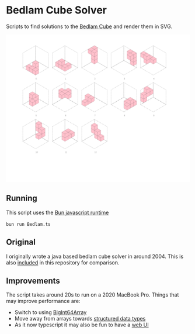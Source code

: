
# Bedlam Cube Solver

Scripts to find solutions to the [Bedlam Cube](https://en.wikipedia.org/wiki/Bedlam_cube) and render them in SVG.


![Solution](./solution.svg)

## Running

This script uses the [Bun javascript runtime](https://bun.sh/) 

`bun run Bedlam.ts`

## Original

I originally wrote a java based bedlam cube solver in around 2004. This is also [included](./java/bedlam/Bedlam.java) in this repository for comparison.

## Improvements

The script takes around 20s to run on a 2020 MacBook Pro. Things that may improve performance are:

- Switch to using [BigInt64Array](https://developer.mozilla.org/en-US/docs/Web/JavaScript/Reference/Global_Objects/BigInt64Array)
- Move away from arrays towards [structured data types](https://github.com/zrwusa/data-structure-typed)
- As it now typescript it may also be fun to have a [web UI](https://bun.sh/docs/api/http)



